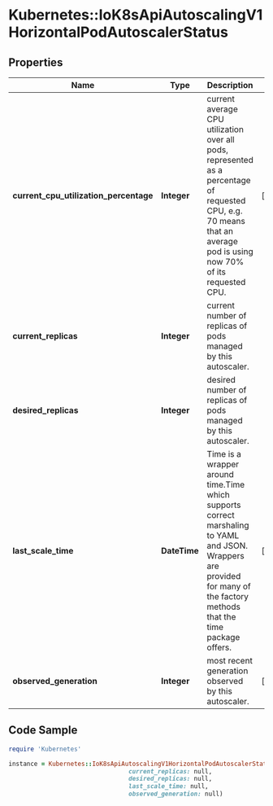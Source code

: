 # Kubernetes::IoK8sApiAutoscalingV1HorizontalPodAutoscalerStatus

## Properties

Name | Type | Description | Notes
------------ | ------------- | ------------- | -------------
**current_cpu_utilization_percentage** | **Integer** | current average CPU utilization over all pods, represented as a percentage of requested CPU, e.g. 70 means that an average pod is using now 70% of its requested CPU. | [optional] 
**current_replicas** | **Integer** | current number of replicas of pods managed by this autoscaler. | 
**desired_replicas** | **Integer** | desired number of replicas of pods managed by this autoscaler. | 
**last_scale_time** | **DateTime** | Time is a wrapper around time.Time which supports correct marshaling to YAML and JSON.  Wrappers are provided for many of the factory methods that the time package offers. | [optional] 
**observed_generation** | **Integer** | most recent generation observed by this autoscaler. | [optional] 

## Code Sample

```ruby
require 'Kubernetes'

instance = Kubernetes::IoK8sApiAutoscalingV1HorizontalPodAutoscalerStatus.new(current_cpu_utilization_percentage: null,
                                 current_replicas: null,
                                 desired_replicas: null,
                                 last_scale_time: null,
                                 observed_generation: null)
```


